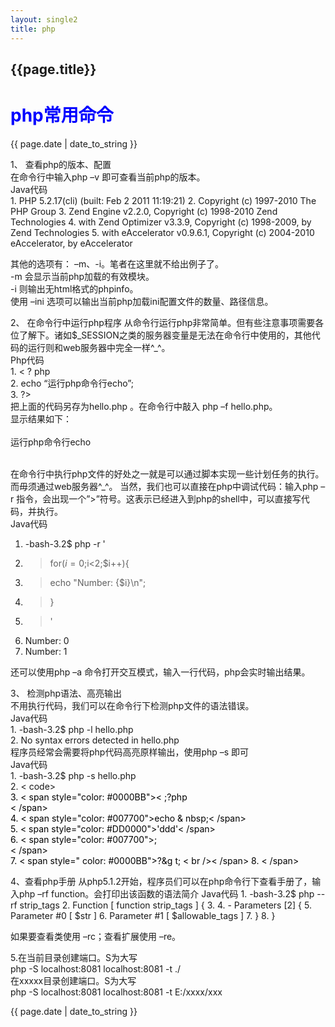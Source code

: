 ```yaml
---
layout: single2
title: php
---
```

<h2>{{page.title}}</h2>
<h1 ><font color="blue">php常用命令</font></h1>
<p>{{ page.date | date_to_string }}</p>
<p>1、  查看php的版本、配置<br/>
在命令行中输入php –v 即可查看当前php的版本。<br/>
Java代码   <br/>
1.	PHP 5.2.17(cli) (built: Feb  2 2011 11:19:21)  
2.	Copyright (c) 1997-2010 The PHP Group  
3.	Zend Engine v2.2.0, Copyright (c) 1998-2010 Zend Technologies  
4.	with Zend Optimizer v3.3.9, Copyright (c) 1998-2009, by Zend Technologies  
5.	with eAccelerator v0.9.6.1, Copyright (c) 2004-2010 eAccelerator, by eAccelerator  
 
其他的选项有： –m、-i。笔者在这里就不给出例子了。<br/>
-m 会显示当前php加载的有效模块。<br/>
-i 则输出无html格式的phpinfo。<br/>
使用 –ini 选项可以输出当前php加载ini配置文件的数量、路径信息。<br/></p>
<p>2、  在命令行中运行php程序
从命令行运行php非常简单。但有些注意事项需要各位了解下。诸如$_SESSION之类的服务器变量是无法在命令行中使用的，其他代码的运行则和web服务器中完全一样^_^。<br/>
Php代码   <br/>
1.	< ? php  <br/>
2.	echo “运行php命令行echo”; <br/> 
3.	?>  <br/>
把上面的代码另存为hello.php 。在命令行中敲入 php –f hello.php。<br/>显示结果如下：<br/>
<br/>运行php命令行echo<br/><br/>
 
在命令行中执行php文件的好处之一就是可以通过脚本实现一些计划任务的执行。而毋须通过web服务器^_^。
当然，我们也可以直接在php中调试代码：输入php –r 指令，会出现一个”>”符号。这表示已经进入到php的shell中，可以直接写代码，并执行。<br/>
Java代码   <br/>
1.	-bash-3.2$ php -r '  <br/>
2.	> for($i=0;$i<2;$i++){  <br/>
3.	> echo "Number: {$i}\n";  <br/>
4.	> }  <br/>
5.	> '  <br/>
6.	Number: 0  <br/>
7.	Number: 1  <br/>
 
还可以使用php –a 命令打开交互模式，输入一行代码，php会实时输出结果。</p>
<p>3、  检测php语法、高亮输出<br/>
不用执行代码，我们可以在命令行下检测php文件的语法错误。<br/>
Java代码   <br/>
1.	-bash-3.2$ php -l hello.php  <br/>
2.	No syntax errors detected in hello.php  <br/>
程序员经常会需要将php代码高亮原样输出，使用php –s 即可<br/>
Java代码   <br/>
1.	-bash-3.2$ php -s hello.php  <br/>
2.	< code><span style="color: #000000">  <br/>
3.	< span style="color: #0000BB">&lt ;?php<br />< /span><br/>  
4.	<  span style="color: #007700">echo & nbsp;< /span><br/>  
5.	< span style="color: #DD0000">'ddd'< /span><br/>  
6.	< span style="color: #007700">;<br />< /span><br/>
7.	< span style="  color: #0000BB">?&g t; < br />< /span>  
8.	< /span>  </p>
<p>4、查看php手册
从php5.1.2开始，程序员们可以在php命令行下查看手册了，输入php –rf function。会打印出该函数的语法简介
Java代码   
1.	-bash-3.2$ php --rf strip_tags  
2.	Function [ <internal:standard> function strip_tags ] {  
3.	   
4.	- Parameters [2] {  
5.	Parameter #0 [ <required> $str ]  
6.	Parameter #1 [ <optional> $allowable_tags ]  
7.	}  
8.	}  
 
如果要查看类使用 –rc；查看扩展使用 –re。<br/></p>
<p>5.在当前目录创建端口。S为大写 <br/>
php -S localhost:8081 localhost:8081 -t ./ <br/>
在xxxxx目录创建端口。S为大写 <br/>
php -S localhost:8081 localhost:8081 -t E:/xxxx/xxx <br/></p>
<p>{{ page.date | date_to_string }}</p>